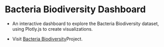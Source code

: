 # Bacteria Biodiversity Dashboard

* An interactive dashboard to explore the Bacteria Biodiversity dataset, using Plotly.js to create visualizations.

* Visit [Bacteria Biodiversity](https://hw15-belly-button-dash.herokuapp.com/)Project.
